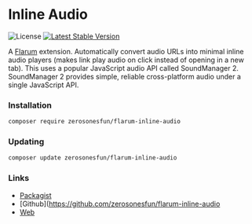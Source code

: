 # Inline Audio

![License](https://img.shields.io/badge/license-MIT-blue.svg) [![Latest Stable Version](https://img.shields.io/packagist/v/zerosonesfun/flarum-inline-audio.svg)](https://packagist.org/packages/zerosonesfun/flarum-inline-audio)

A [Flarum](http://flarum.org) extension. Automatically convert audio URLs into minimal inline audio players (makes link play audio on click instead of opening in a new tab). This uses a popular JavaScript audio API called SoundManager 2. SoundManager 2 provides simple, reliable cross-platform audio under a single JavaScript API.

### Installation

```sh
composer require zerosonesfun/flarum-inline-audio
```

### Updating

```sh
composer update zerosonesfun/flarum-inline-audio
```

### Links

- [Packagist](https://packagist.org/packages/zerosonesfun/flarum-inline-audio)
- [Github](https://github.com/zerosonesfun/flarum-inline-audio
- [Web](https://www.wilcosky.com)

